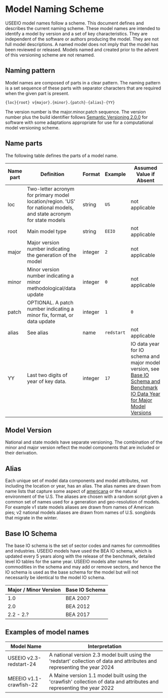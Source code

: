 # Model Naming Scheme

USEEIO model names follow a scheme. 
This document defines and describes the current naming scheme.
These model names are intended to identify a model by version and a set of key characteristics. 
They are independent of the software or authors producing the model.
They are not full model descriptions.
A named model does not imply that the model has been reviewed or released. 
Models named and created prior to the advent of this versioning scheme are not renamed. 

## Naming pattern
Model names are composed of parts in a clear pattern.
The naming pattern is a set sequence of these parts with separator characters that are required when the given part is present.
```
{loc}{root} v{major}.{minor}.{patch}-{alias}-{YY}
```
The version number is the major.minor.patch sequence. The version number plus the build identifier follows [Semantic Versioning 2.0.0](https://semver.org/spec/v2.0.0.html) for software with some adaptations appropriate for use for a computational model versioning scheme.

## Name parts
The following table defines the parts of a model name.

| Name part | Definition                                                                                                          | Format                      | Example    | Assumed Value if Absent                                                                                                                                                                           |
|-----------|---------------------------------------------------------------------------------------------------------------------|-----------------------------|------------|---------------------------------------------------------------------------------------------------------------------------------------------------------------------------------------------------|
| loc       | Two-letter acronym for primary model location/region. 'US' for national models, and state acronym for state models | string                      | `US`       | not applicable                                                                                                                                                                                    |
| root      | Main model type                                                                                                     | string                      | `EEIO`     | not applicable                                                                                                                                                                                    |
| major     | Major version number indicating the generation of the model                                                         | integer                     | `2`        | not applicable                                                                                                                                                                                    |
| minor     | Minor version number indicating a minor methodological/data update                                                  | integer                     | `0`        | not applicable                                                                                                                                                                                    |
| patch     | OPTIONAL. A patch number indicating a minor fix, format, or data update                                             | integer                     | `1`        | `0`                                                                                                                                                                                               |
| alias     | See alias                                                                                                           | name                        | `redstart` | not applicable                                                                                                                                                                                    |
| YY        | Last two digits of year of key data.                                                                                | integer                     | `17`       | IO data year for IO schema and major model version, see [Base IO Schema and Benchmark IO Data Year for Major Model Versions](#base-io-schema-and-benchmark-io-data-year-for-major-model-versions) |

## Model Version
National and state models have separate versioning. 
The combination of the minor and major version reflect the model components that are included or their derivation.

## Alias
Each unique set of model data components and model attributes, not including the location or year, has an alias.
The alias names are drawn from name lists that capture some aspect of [americana](https://en.wikipedia.org/wiki/Americana_(culture)) or the natural environment of the U.S.
The aliases are chosen with a random script given a common set of names used for a generation and geo-resolution of models. 
For example v1 state models aliases are drawn from names of American pies; v2 national models aliases are drawn from names of U.S. songbirds that migrate in the winter.

## Base IO Schema 
The base IO schema is the set of sector codes and names for commodities and industries.
USEEIO models have used the BEA IO schema, which is updated every 5 years along with the release of the benchmark, detailed level IO tables for the same year.
USEEIO models alter names for commodities in the schema and may add or remove sectors, and hence the IO schema is used as the base schema for the model but will not necessarily be identical to the model IO schema.

| Major / Minor Version | Base IO Schema |
|-----------------------|----------------|
| 1.0                   | BEA 2007       |
| 2.0                   | BEA 2012       |
| 2.2 - 2.?             | BEA 2017       |

## Examples of model names

| Model Name              | Interpretation                                                                                                           |
|-------------------------|--------------------------------------------------------------------------------------------------------------------------|
| USEEIO v2.3-redstart-24 | A national version 2.3 model built using the 'redstart' collection of data and attributes and representing the year 2024 |
| MEEEIO v1.1-crawfish-22 | A Maine version 1.1 model built using the 'crawfish' collection of data and attributes and representing the year 2022   |

